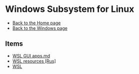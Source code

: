 # Windows Subsystem for Linux

- [Back to the Home page](../../README.md)
- [Back to the Windows page](../README.md)

## Items
- [WSL GUI apps.md](WSL%20GUI%20apps.md)
- [WSL resources [Rus]](WSL%20resources%20[Rus].md)
- [WSL](WSL.md)
